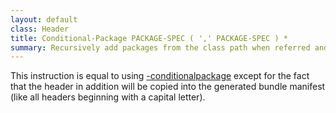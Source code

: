 ```yaml
---
layout: default
class: Header
title: Conditional-Package PACKAGE-SPEC ( ',' PACKAGE-SPEC ) *  
summary: Recursively add packages from the class path when referred and when they match one of the package specifications. 
---
```


This instruction is equal to using [-conditionalpackage](conditionalpackage.html) except for the fact that the header in addition will be copied into the generated bundle manifest (like all headers beginning with a capital letter).